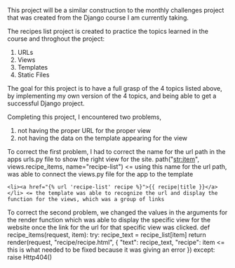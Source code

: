 This project will be a similar construction to the monthly challenges project that was created from the Django course I am currently taking.

The recipes list project is created to practice the topics learned in the course and throghout the project:
  1. URLs
  2. Views
  3. Templates
  4. Static Files

The goal for this project is to have a full grasp of the 4 topics listed above, by implementing my own version of the 4 topics, and being able to get a successful Django project.

Completing this project, I encountered two problems,
  1. not having the proper URL for the proper view
  2. not having the data on the template appearing for the view

  To correct the first problem, I had to correct the name for the url path in the apps urls.py file to show the right view for the site.
    path("<str:item>", views.recipe_items, name="recipe-list") <= using this name for the url path, was able to connect the views.py file for the app to the template

    <li><a href="{% url 'recipe-list' recipe %}">{{ recipe|title }}</a></li> <= the template was able to recognize the url and display the function for the views, which was a group of links
  To correct the second problem, we changed the values in the arguments for the render function which was able to display the specific view for the website once the link for the url for that specific view was clicked.
    def recipe_items(request, item):
    try:
        recipe_text = recipe_list[item]
        return render(request, "recipe/recipe.html", {
            "text": recipe_text,
            "recipe": item   <= this is what needed to be fixed because it was giving an error
        })
    except:
        raise Http404()
